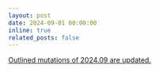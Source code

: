 ```yaml
---
layout: post
date: 2024-09-01 00:00:00
inline: true
related_posts: false
---
```


<a href="{{ '/Updates/' | relative_url }}" style="color: inherit;">Outlined mutations of 2024.09 are updated.</a>

